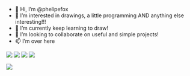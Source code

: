 - 👋 Hi, I’m @phelipefox
- 👀 I’m interested in drawings, a little programming AND anything else interesting!!!
- 🌱 I’m currently keep learning to draw!
- 💞️ I’m looking to collaborate on useful and simple projects!
- 📫 I’m over here 

<a href="https://twitter.com/phelipefox_"><img src="https://img.shields.io/badge/Twitter-1DA1F2?style=for-the-badge&logo=twitter&logoColor=white" class="media-object  img-responsive img-thumbnail"></a>
<a href="https://lerlinux.blogspot.com/"><img src="https://img.shields.io/badge/Blogger-FF5722?style=for-the-badge&logo=blogger&logoColor=white" class="media-object  img-responsive img-thumbnail"></a>
<a href="https://www.youtube.com/c/phelipefox/"><img src="https://img.shields.io/badge/YouTube-FF0000?style=for-the-badge&logo=youtube&logoColor=white" class="media-object  img-responsive img-thumbnail"></a>
<a href="https://steamcommunity.com/id/phelipefox/"><img src="https://img.shields.io/badge/Steam-000000?style=for-the-badge&logo=steam&logoColor=white" class="media-object  img-responsive img-thumbnail"></a>

<!---
phelipefox/phelipefox is a ✨ special ✨ repository because its `README.md` (this file) appears on your GitHub profile.
You can click the Preview link to take a look at your changes.
--->

![](https://github-readme-stats.vercel.app/api/top-langs/?username=phelipefox&theme=dark&hide_border=false&include_all_commits=false&count_private=false&layout=compact)

